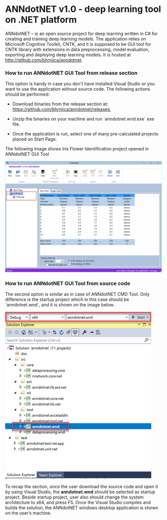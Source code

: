 ANNdotNET v1.0 - deep learning tool on .NET platform
============

ANNdotNET – is an open source project for deep learning written in C\# for
creating and training deep learning models. The application relies on Microsoft
Cognitive Toolkit, CNTK, and it is supposed to be GUI tool for CNTK library with
extensions in data preprocessing, model evaluation, exporting and deploying deep
learning models. It is hosted at <http://github.com/bhrnjica/anndotnet>.



### How to run ANNdotNET GUI Tool from release section

This option is handy in case you don't have installed Visual Studio or you want
to use the application without source code. The following actions should be
performed:

-   Download binaries from the release section at:
    https://github.com/bhrnjica/anndotnet/releases,

-   Unzip the binaries on your machine and run \`anndotnet.wnd.exe\` exe file.

-   Once the application is run, select one of many pre-calculated projects
    placed on Start Page.

The following image shows Iris Flower Identification project opened in ANNdotNET
GUI Tool

![](Images/58dff84cb0ae27a3172d28ec7d695e68.jpg)

### How to run ANNdotNET GUI Tool from source code

The second option is similar as in case of ANNdotNET CMD Tool. Only difference
is the startup project which in this case should be \`anndotnet.wnd\`, and it is
shown on the image below.

![](Images/14684be79e3fc6460a7908db00e0b616.jpg)

To recap the section, once the user download the source code and open it by
using Visual Studio, the **anndotnet.wnd** should be selected as startup
project. Beside startup project, user also should change the system architecture
to x64, and press F5. Once the Visual Studio compiles and builds the solution,
the ANNdotNET windows desktop application is shown on the user’s machine.
